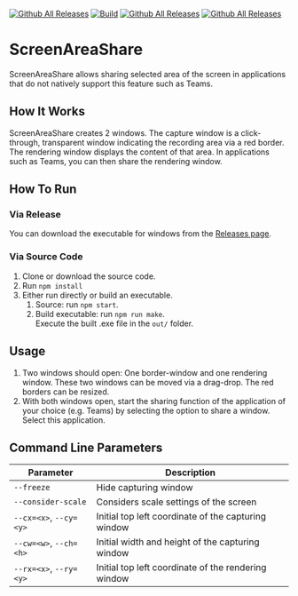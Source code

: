 [![Github All Releases](https://img.shields.io/github/license/mPyKen/ScreenAreaShare)](https://github.com/mPyKen/ScreenAreaShare)
[![Build](https://github.com/mPyKen/ScreenAreaShare/actions/workflows/build.yml/badge.svg)](https://github.com/mPyKen/ScreenAreaShare/actions/workflows/build.yml)
[![Github All Releases](https://img.shields.io/github/v/release/mPyKen/ScreenAreaShare)](https://github.com/mPyKen/ScreenAreaShare/releases)
[![Github All Releases](https://img.shields.io/github/downloads/mPyKen/ScreenAreaShare/total.svg)](https://github.com/mPyKen/ScreenAreaShare/releases)

# ScreenAreaShare

ScreenAreaShare allows sharing selected area of the screen in applications that do not natively support this feature such as Teams.

## How It Works
ScreenAreaShare creates 2 windows. The capture window is a click-through, transparent window indicating the recording area via a red border.
The rendering window displays the content of that area. In applications such as Teams, you can then share the rendering window.

## How To Run
### Via Release
You can download the executable for windows from the [Releases page](https://github.com/mPyKen/ScreenAreaShare/releases).
### Via Source Code
1. Clone or download the source code.
2. Run `npm install`
3. Either run directly or build an executable.
    1. Source: run `npm start`.
    2. Build executable: run `npm run make`.  
    Execute the built .exe file in the `out/` folder.

## Usage
1. Two windows should open: One border-window and one rendering window. These two windows can be moved via a drag-drop. The red borders can be resized.
2. With both windows open, start the sharing function of the application of your choice (e.g. Teams) by selecting the option to share a window. Select this application.

## Command Line Parameters
|Parameter|Description|
|-|-|
|`--freeze`|Hide capturing window|
|`--consider-scale`|Considers scale settings of the screen|
|`--cx=<x>`, `--cy=<y>`|Initial top left coordinate of the capturing window|
|`--cw=<w>`, `--ch=<h>`|Initial width and height of the capturing window|
|`--rx=<x>`, `--ry=<y>`|Initial top left coordinate of the rendering window|
